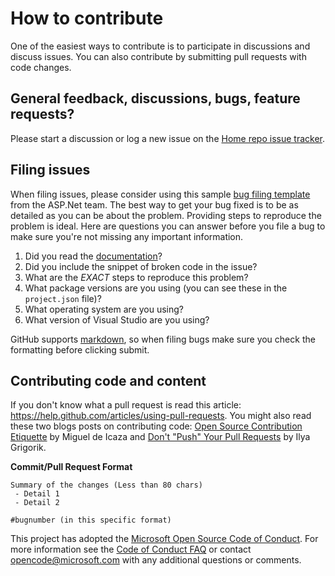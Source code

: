 ﻿# How to contribute

One of the easiest ways to contribute is to participate in discussions and discuss issues. You can also contribute by submitting pull requests with code changes.

## General feedback, discussions, bugs, feature requests?
Please start a discussion or log a new issue on the [Home repo issue tracker](https://github.com/Microsoft/PartsUnlimited/issues).

## Filing issues
When filing issues, please consider using this sample [bug filing template](https://github.com/aspnet/Home/wiki/Functional-bug-template) from the ASP.Net team.
The best way to get your bug fixed is to be as detailed as you can be about the problem.
Providing steps to reproduce the problem is ideal.
Here are questions you can answer before you file a bug to make sure you're not missing any important information.

1. Did you read the [documentation](https://github.com/Microsoft/PartsUnlimited/tree/master/docs)?
2. Did you include the snippet of broken code in the issue?
3. What are the *EXACT* steps to reproduce this problem?
4. What package versions are you using (you can see these in the `project.json` file)?
5. What operating system are you using?
6. What version of Visual Studio are you using?

GitHub supports [markdown](http://github.github.com/github-flavored-markdown/), so when filing bugs make sure you check the formatting before clicking submit.

## Contributing code and content
If you don't know what a pull request is read this article: https://help.github.com/articles/using-pull-requests.
You might also read these two blogs posts on contributing code: [Open Source Contribution Etiquette](http://tirania.org/blog/archive/2010/Dec-31.html) by Miguel de Icaza and [Don't "Push" Your Pull Requests](http://www.igvita.com/2011/12/19/dont-push-your-pull-requests/) by Ilya Grigorik.

**Commit/Pull Request Format**

```
Summary of the changes (Less than 80 chars)
 - Detail 1
 - Detail 2

#bugnumber (in this specific format)
```


This project has adopted the [Microsoft Open Source Code of
Conduct](https://opensource.microsoft.com/codeofconduct/).
For more information see the [Code of Conduct
FAQ](https://opensource.microsoft.com/codeofconduct/faq/) or
contact [opencode@microsoft.com](mailto:opencode@microsoft.com)
with any additional questions or comments.
